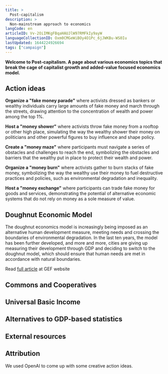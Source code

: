 ```yaml
---
title: >
  Post-capitalism
description: >
  Non-mainstream approach to economics
langCode: en
articleID: Vv-2OiIMKgFBqaHAUJlW97RMFkIy9ayW
languageCollectionID: Oxm0CMGeWiBOy4O1Pc_6jJWKBu-WS0Iu
lastUpdated: 1644224926694
tags: ["campaign"]
---
```


**Welcome to Post-capitalism. A page about various economics topics that break the cage of capitalist growth and added-value focused economics model.**

## **Action ideas**

**Organize a "fake money parade"** where activists dressed as bankers or wealthy individuals carry large amounts of fake money and march through the streets, drawing attention to the concentration of wealth and power among the top 1%.

**Host a "money shower"** where activists throw fake money from a rooftop or other high place, simulating the way the wealthy shower their money on politicians and other powerful figures to buy influence and shape policy.

**Create a "money maze"** where participants must navigate a series of obstacles and challenges to reach the end, symbolizing the obstacles and barriers that the wealthy put in place to protect their wealth and power.

**Organize a "money burn"** where activists gather to burn stacks of fake money, symbolizing the way the wealthy use their money to fuel destructive practices and policies, such as environmental degradation and inequality.

**Host a "money exchange"** where participants can trade fake money for goods and services, demonstrating the potential of alternative economic systems that do not rely on money as a sole measure of value.

## Doughnut Economic Model

The doughnut economics model is increasingly being imposed as an alternative human development measure, meeting needs and crossing the boundaries of environmental degradation. In the last ten years, the model has been further developed, and more and more, cities are giving up measuring their development through GDP and deciding to switch to the doughnut model, which should ensure that human needs are met in accordance with natural boundaries.

Read [full article](https://gef.eu/wp-content/uploads/2021/04/GEF_TransformativeDoughnutEconomicsModel_ENG.pdf) at GEF website

## Commons and Cooperatives

## Universal Basic Income

## Alternatives to GDP-based statistics

## External resources

## Attribution

We used OpenAI to come up with some creative action ideas.